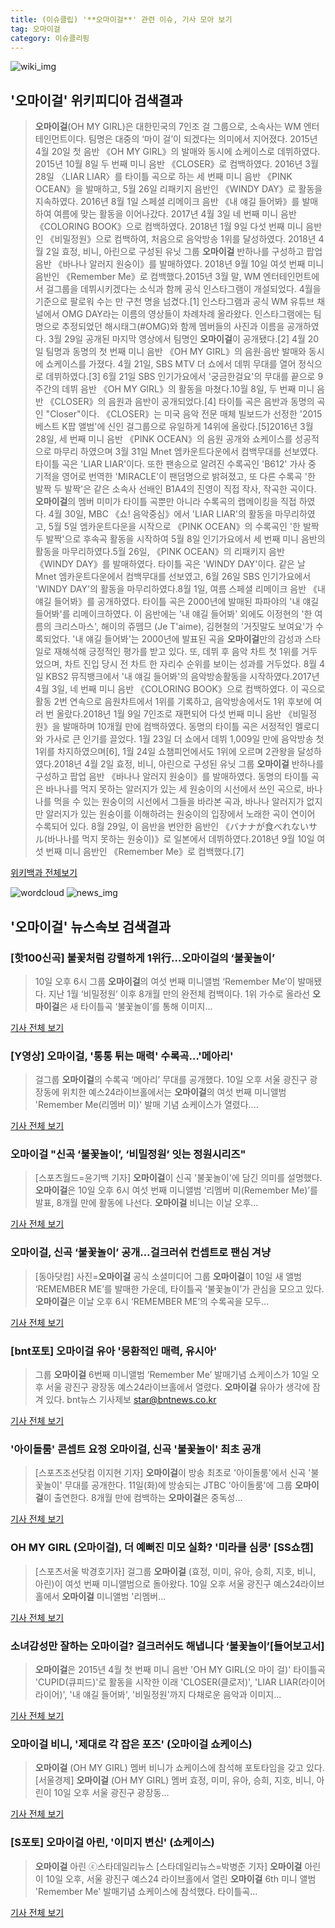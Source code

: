 ```yaml
---
title: (이슈클립) '**오마이걸**' 관련 이슈, 기사 모아 보기
tag: 오마이걸
category: 이슈클리핑
---
```

![wiki_img](https://user-images.githubusercontent.com/42597476/44503234-41136a80-a6d0-11e8-9071-6fc6418eafe4.png)
## **'**오마이걸**'** 위키피디아 검색결과
>**오마이걸**(OH MY GIRL)은 대한민국의 7인조 걸 그룹으로, 소속사는 WM 엔터테인먼트이다. 팀명은 대중의 ‘마이 걸’이 되겠다는 의미에서 지어졌다. 2015년 4월 20일 첫 음반 《OH MY GIRL》의 발매와 동시에 쇼케이스로 데뷔하였다. 2015년 10월 8일 두 번째 미니 음반 《CLOSER》로 컴백하였다. 2016년 3월 28일 〈LIAR LIAR〉를 타이틀 곡으로 하는 세 번째 미니 음반 《PINK OCEAN》을 발매하고, 5월 26일 리패키지 음반인 《WINDY DAY》로 활동을 지속하였다. 2016년 8월 1일 스페셜 리메이크 음반 《내 얘길 들어봐》를 발매하여 여름에 맞는 활동을 이어나갔다. 2017년 4월 3일 네 번째 미니 음반 《COLORING BOOK》으로 컴백하였다. 2018년 1월 9일 다섯 번째 미니 음반인 《비밀정원》으로 컴백하여, 처음으로 음악방송 1위를 달성하였다. 2018년 4월 2일 효정, 비니, 아린으로 구성된 유닛 그룹 **오마이걸** 반하나를 구성하고 팝업 음반 《바나나 알러지 원숭이》를 발매하였다. 2018년 9월 10일 여섯 번째 미니 음반인 《Remember Me》로 컴백했다.2015년 3월 말, WM 엔터테인먼트에서 걸그룹을 데뷔시키겠다는 소식과 함께 공식 인스타그램이 개설되었다. 4월을 기준으로 팔로워 수는 만 구천 명을 넘겼다.[1] 인스타그램과 공식 WM 유튜브 채널에서 OMG DAY라는 이름의 영상들이 차례차례 올라왔다. 인스타그램에는 팀명으로 추정되었던 해시태그(#OMG)와 함께 멤버들의 사진과 이름을 공개하였다. 3월 29일 공개된 마지막 영상에서 팀명인 **오마이걸**이 공개됐다.[2] 4월 20일 팀명과 동명의 첫 번째 미니 음반 《OH MY GIRL》의 음원·음반 발매와 동시에 쇼케이스를 가졌다. 4월 21일, SBS MTV 더 쇼에서 데뷔 무대를 열어 정식으로 데뷔하였다.[3] 6월 21일 SBS 인기가요에서 '궁금한걸요'의 무대를 끝으로 9주간의 데뷔 음반 《OH MY GIRL》의 활동을 마쳤다.10월 8일, 두 번째 미니 음반 《CLOSER》의 음원과 음반이 공개되었다.[4] 타이틀 곡은 음반과 동명의 곡인 "Closer"이다. 《CLOSER》는 미국 음악 전문 매체 빌보드가 선정한 '2015 베스트 K팝 앨범'에 신인 걸그룹으로 유일하게 14위에 올랐다.[5]2016년 3월 28일, 세 번째 미니 음반 《PINK OCEAN》의 음원 공개와 쇼케이스를 성공적으로 마무리 하였으며 3월 31일 Mnet 엠카운트다운에서 컴백무대를 선보였다. 타이틀 곡은 'LIAR LIAR'이다. 또한 팬송으로 알려진 수록곡인 'B612' 가사 중 기적을 영어로 번역한 'MIRACLE'이 팬덤명으로 밝혀졌고, 또 다른 수록곡 '한 발짝 두 발짝'은 같은 소속사 선배인 B1A4의 진영이 직접 작사, 작곡한 곡이다. **오마이걸**의 멤버 미미가 타이틀 곡뿐만 아니라 수록곡의 랩메이킹을 직접 하였다. 4월 30일, MBC 《쇼! 음악중심》에서 'LIAR LIAR'의 활동을 마무리하였고, 5월 5일 엠카운트다운을 시작으로 《PINK OCEAN》의 수록곡인 '한 발짝 두 발짝'으로 후속곡 활동을 시작하여 5월 8일 인기가요에서 세 번째 미니 음반의 활동을 마무리하였다.5월 26일, 《PINK OCEAN》의 리패키지 음반 《WINDY DAY》를 발매하였다. 타이틀 곡은 'WINDY DAY'이다. 같은 날 Mnet 엠카운트다운에서 컴백무대를 선보였고, 6월 26일 SBS 인기가요에서 'WINDY DAY'의 활동을 마무리하였다.8월 1일, 여름 스페셜 리메이크 음반 《내 얘길 들어봐》를 공개하였다. 타이틀 곡은 2000년에 발매된 파파야의 '내 얘길 들어봐'를 리메이크하였다. 이 음반에는 '내 얘길 들어봐' 외에도 이정현의 '한 여름의 크리스마스', 해이의 쥬뗌므 (Je T'aime), 김현철의 '거짓말도 보여요'가 수록되었다. '내 얘길 들어봐'는 2000년에 발표된 곡을 **오마이걸**만의 감성과 스타일로 재해석해 긍정적인 평가를 받고 있다. 또, 데뷔 후 음악 차트 첫 1위를 거두었으며, 차트 진입 당시 전 차트 한 자리수 순위를 보이는 성과를 거두었다. 8월 4일 KBS2 뮤직뱅크에서 '내 얘길 들어봐'의 음악방송활동을 시작하였다.2017년 4월 3일, 네 번째 미니 음반 《COLORING BOOK》으로 컴백하였다. 이 곡으로 활동 2번 연속으로 음원차트에서 1위를 기록하고, 음악방송에서도 1위 후보에 여러 번 올랐다.2018년 1월 9일 7인조로 재편되어 다섯 번째 미니 음반 《비밀정원》을 발매하며 10개월 만에 컴백하였다. 동명의 타이틀 곡은 서정적인 멜로디와 가사로 큰 인기를 끌었다. 1월 23일 더 쇼에서 데뷔 1,009일 만에 음악방송 첫 1위를 차지하였으며[6], 1월 24일 쇼챔피언에서도 1위에 오르며 2관왕을 달성하였다.2018년 4월 2일 효정, 비니, 아린으로 구성된 유닛 그룹 **오마이걸** 반하나를 구성하고 팝업 음반 《바나나 알러지 원숭이》를 발매하였다. 동명의 타이틀 곡은 바나나를 먹지 못하는 알러지가 있는 세 원숭이의 시선에서 쓰인 곡으로, 바나나를 먹을 수 있는 원숭이의 시선에서 그들을 바라본 곡과, 바나나 알러지가 없지만 알러지가 있는 원숭이를 이해하려는 원숭이의 입장에서 노래한 곡이 연이어 수록되어 있다. 8월 29일, 이 음반을 번안한 음반인 《バナナが食べれないサル(바나나를 먹지 못하는 원숭이)》로 일본에서 데뷔하였다.2018년 9월 10일 여섯 번째 미니 음반인 《Remember Me》로 컴백했다.[7]

<a href="https://ko.wikipedia.org/wiki/오마이걸" target="_blank">위키백과 전체보기</a>

![wordcloud](https://s3.ap-northeast-2.amazonaws.com/lyrics101-wordcloud/2018-09-10-1536573975.png)
![news_img](https://user-images.githubusercontent.com/42597476/44507050-1206f400-a6e4-11e8-8d98-7ffbfebb353f.png)
## **'**오마이걸**'** 뉴스속보 검색결과
### [핫100신곡] 불꽃처럼 강렬하게 1위行…**오마이걸**의 ‘불꽃놀이’

>10일 오후 6시 그룹 **오마이걸**의 여섯 번째 미니앨범 ‘Remember Me’이 발매됐다. 지난 1월 ‘비밀정원’ 이후 8개월 만의 완전체 컴백이다. 1위 가수로 올라선 **오마이걸**은 새 타이틀곡 ‘불꽃놀이’를 통해 이미지...

<a href="http://www.tvreport.co.kr/?c=news&m=newsview&idx=1079110" target="_blank">기사 전체 보기</a>

### [Y영상] **오마이걸**, '통통 튀는 매력' 수록곡…'메아리'

>걸그룹 **오마이걸**의 수록곡 ‘메아리’ 무대를 공개했다. 10일 오후 서울 광진구 광장동에 위치한 예스24라이브홀에서는 **오마이걸**의 여섯 번째 미니앨범 'Remember Me(리멤버 미)' 발매 기념 쇼케이스가 열렸다....

<a href="http://www.ytn.co.kr/_sn/0117_201809101800339944" target="_blank">기사 전체 보기</a>

### **오마이걸** "신곡 ‘불꽃놀이’, ‘비밀정원’ 잇는 정원시리즈"

>[스포츠월드=윤기백 기자] **오마이걸**이 신곡 '불꽃놀이'에 담긴 의미를 설명했다. **오마이걸**은 10일 오후 6시 여섯 번째 미니앨범 ‘리멤버 미(Remember Me)’를 발표, 8개월 만에 활동에 나선다. **오마이걸** 비니는 이날 오후...

<a href="http://www.sportsworldi.com/content/html/2018/09/10/20180910673124.html" target="_blank">기사 전체 보기</a>

### **오마이걸**, 신곡 ‘불꽃놀이’ 공개…걸크러쉬 컨셉트로 팬심 겨냥

>[동아닷컴] 사진=**오마이걸** 공식 소셜미디어 그룹 **오마이걸**이 10일 새 앨범 ‘REMEMBER ME’를 발매한 가운데, 타이틀곡 ‘불꽃놀이’가 관심을 모으고 있다. **오마이걸**은 이날 오후 6시 ‘REMEMBER ME’의 수록곡을 모두...

<a href="http://news.donga.com/3/all/20180910/91920954/2" target="_blank">기사 전체 보기</a>

### [bnt포토] **오마이걸** 유아 '뭉환적인 매력, 유시아'

>그룹 **오마이걸** 6번째 미니앨범 ‘Remember Me’ 발매기념 쇼케이스가 10일 오후 서울 광진구 광장동 예스24라이브홀에서 열렸다. **오마이걸** 유아가 생각에 잠겨 있다. bnt뉴스 기사제보 star@bntnews.co.kr

<a href="http://bntnews.hankyung.com/apps/news?popup=0&nid=04&c1=04&c2=04&c3=00&nkey=201809101857423&mode=sub_view" target="_blank">기사 전체 보기</a>

### '아이돌룸' 콘셉트 요정 **오마이걸**, 신곡 '불꽃놀이' 최초 공개

>[스포츠조선닷컴 이지현 기자] **오마이걸**이 방송 최초로 '아이돌룸'에서 신곡 '불꽃놀이' 무대를 공개한다. 11일(화)에 방송되는 JTBC '아이돌룸'에 그룹 **오마이걸**이 출연한다. 8개월 만에 컴백하는 **오마이걸**은 중독성...

<a href="http://sports.chosun.com/news/ntype.htm?id=201809110100079120006180&servicedate=20180910" target="_blank">기사 전체 보기</a>

### OH MY GIRL (**오마이걸**), 더 예뻐진 미모 실화? '미라클 심쿵' [SS쇼캠]

>[스포츠서울 박경호기자] 걸그룹 **오마이걸** (효정, 미미, 유아, 승희, 지호, 비니, 아린)이 여섯 번째 미니앨범으로 돌아왔다. 10일 오후 서울 광진구 예스24라이브홀에서 **오마이걸** 미니앨범 '리멤버...

<a href="http://www.sportsseoul.com/news/read/678999" target="_blank">기사 전체 보기</a>

### 소녀감성만 잘하는 **오마이걸**? 걸크러쉬도 해냅니다 ‘불꽃놀이’[들어보고서]

>**오마이걸**은 2015년 4월 첫 번째 미니 음반 'OH MY GIRL(오 마이 걸)' 타이틀곡 'CUPID(큐피드)'로 활동을 시작한 이래 'CLOSER(클로저)', 'LIAR LIAR(라이어 라이어)', '내 얘길 들어봐', '비밀정원'까지 다채로운 음악과 이미지...

<a href="http://www.newsen.com/news_view.php?uid=201809101537290410" target="_blank">기사 전체 보기</a>

### **오마이걸** 비니, '제대로 각 잡은 포즈' (**오마이걸** 쇼케이스)

>**오마이걸** (OH MY GIRL) 멤버 비니가 쇼케이스에 참석해 포토타임을 갖고 있다. [서울경제] **오마이걸** (OH MY GIRL) 멤버 효정, 미미, 유아, 승희, 지호, 비니, 아린이 10일 오후 서울 광진구 광장동...

<a href="http://www.sedaily.com/NewsView/1S4L0PSLKN" target="_blank">기사 전체 보기</a>

### [S포토] **오마이걸** 아린, '이미지 변신' (쇼케이스)

>**오마이걸** 아린 ⓒ스타데일리뉴스 [스타데일리뉴스=박병준 기자] **오마이걸** 아린이 10일 오후, 서울 광진구 예스24 라이브홀에서 열린 **오마이걸** 6th 미니 앨범 'Remember Me' 발매기념 쇼케이스에 참석했다. 타이틀곡...

<a href="http://www.stardailynews.co.kr/news/articleView.html?idxno=214824" target="_blank">기사 전체 보기</a>


